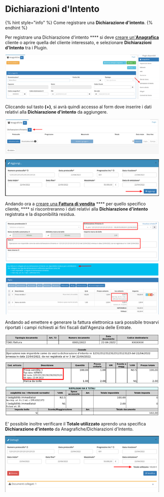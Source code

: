 # Dichiarazioni d'Intento

{% hint style="info" %}
Come registrare una **Dichiarazione d'intento**.
{% endhint %}

Per registrare una Dichiarazione d'intento \*\*\*\* si deve [creare un'**Anagrafica**](../modules/anagrafiche/creazione.md) cliente o aprire quella del cliente interessato, e selezionare **Dichiarazioni d'Intento** tra i Plugin.

![](<../.gitbook/assets/image (21).png>)

Cliccando sul tasto **(+)**, si avrà quindi accesso al form dove inserire i dati relativi alla **Dichiarazione d'intento** da aggiungere.

![](<../.gitbook/assets/image (97).png>)

![](<../.gitbook/assets/image (65).png>)

Andando ora a [creare una **Fattura di vendita**](../modules/vendite/fatturedivendita/creazionefatturevendita.md) \*\*\*\* per quello specifico cliente, \*\*\*\* si riscontreranno i dati relativi alla **Dichiarazione d'intento** registrata e la disponibilità residua.

![](<../.gitbook/assets/image (25) (1).png>)

Andando ad emettere e generare la fattura elettronica sarà possibile trovarvi riportati i campi richiesti ai fini fiscali dall'Agenzia delle Entrate.

![](<../.gitbook/assets/image (35).png>)

E' possibile inoltre verificare il **Totale utilizzato** aprendo una specifica **Dichiarazione d'intento** da Anagrafiche/Dichiarazioni d'Intento.

![](<../.gitbook/assets/image (98) (1) (1) (1).png>)
